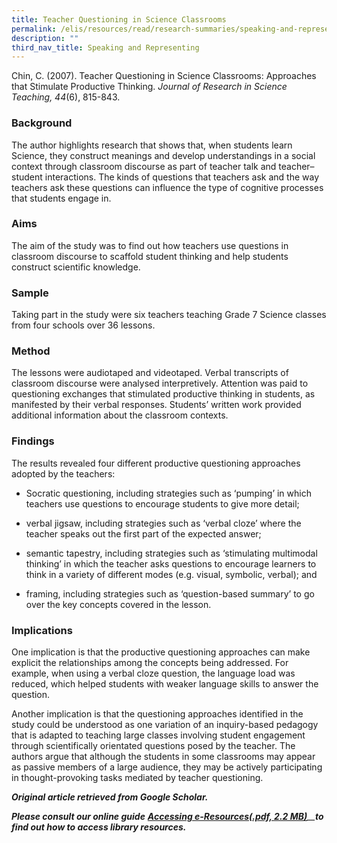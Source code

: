 ```yaml
---
title: Teacher Questioning in Science Classrooms
permalink: /elis/resources/read/research-summaries/speaking-and-representing/teacher-questioning-science-class/
description: ""
third_nav_title: Speaking and Representing
---
```

Chin, C. (2007). Teacher Questioning in Science Classrooms: Approaches that Stimulate Productive Thinking. _Journal of Research in Science Teaching, 44_(6), 815-843.

### Background

The author highlights research that shows that, when students learn Science, they construct meanings and develop understandings in a social context through classroom discourse as part of teacher talk and teacher–student interactions. The kinds of questions that teachers ask and the way teachers ask these questions can influence the type of cognitive processes that students engage in.

### Aims

The aim of the study was to find out how teachers use questions in classroom discourse to scaffold student thinking and help students construct scientific knowledge.

### Sample

Taking part in the study were six teachers teaching Grade 7 Science classes from four schools over 36 lessons.

### Method

The lessons were audiotaped and videotaped. Verbal transcripts of classroom discourse were analysed interpretively. Attention was paid to questioning exchanges that stimulated productive thinking in students, as manifested by their verbal responses. Students’ written work provided additional information about the classroom contexts.

### Findings

The results revealed four different productive questioning approaches adopted by the teachers:

*   Socratic questioning, including strategies such as ‘pumping’ in which teachers use questions to encourage students to give more detail;
  
*   verbal jigsaw, including strategies such as ‘verbal cloze’ where the teacher speaks out the first part of the expected answer; 
  
*   semantic tapestry, including strategies such as ‘stimulating multimodal thinking’ in which the teacher asks questions to encourage learners to think in a variety of different modes (e.g. visual, symbolic, verbal); and 
  
*   framing, including strategies such as ‘question-based summary’ to go over the key concepts covered in the lesson.

### Implications

One implication is that the productive questioning approaches can make explicit the relationships among the concepts being addressed. For example, when using a verbal cloze question, the language load was reduced, which helped students with weaker language skills to answer the question.

Another implication is that the questioning approaches identified in the study could be understood as one variation of an inquiry-based pedagogy that is adapted to teaching large classes involving student engagement through scientifically orientated questions posed by the teacher. The authors argue that although the students in some classrooms may appear as passive members of a large audience, they may be actively participating in thought-provoking tasks mediated by teacher questioning.

_**Original article retrieved from Google Scholar.**_  

_**Please consult our online guide**_ _**[Accessing e-Resources(.pdf, 2.2 MB)](https://academyofsingaporeteachers-moe-edu-sg-admin.cwp.sg/elis/resources/read/research-summaries/speaking-and-representing/18e45074-6b1b-4ac7-811f-1a8da16c4f81 "Accessing e-Resources")**__**to find out how to access library resources.**_